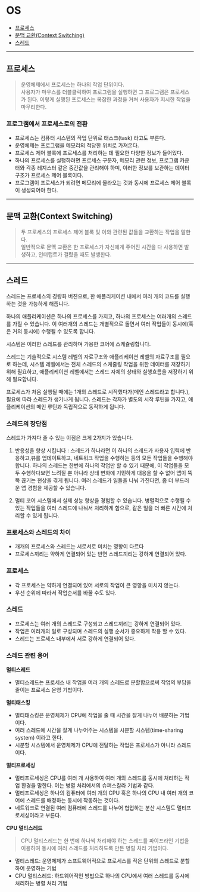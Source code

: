 # OS
- [프로세스](#프로세스)
- [문맥 교환(Context Switching)](#문맥-교환context-switching)
- [스레드](#스레드)

---

## 프로세스
> 운영체제에서 프로세스는 하나의 작업 단위이다.<br>
사용자가 마우스를 더블클릭하여 프로그램을 실행하면 그 프로그램은 프로세스가 된다. 이렇게 실행된 프로세스는 복잡한 과정을 거쳐 사용자가 지시한 작업을 마무리한다.

### 프로그램에서 프로세스로의 전환
- 프로세스는 컴퓨터 시스템의 작업 단위로 태스크(task) 라고도 부른다.
- 운영체제는 프로그램을 메모리의 적당한 위치로 가져온다.
- 프로세스 제어 블록에 프로세스를 처리하는 데 필요한 다양한 정보가 들어있다.
- 하나의 프로세스를 실행하려면 프로세스 구분자, 메모리 관련 정보, 프로그램 카운터와 각종 레지스터 같은 중간값을 관리해야 하며, 이러한 정보를 보관하는 데이터 구조가 프로세스 제어 블록이다.
- 프로그램이 프로세스가 되려면 메모리에 올라오는 것과 동시에 프로세스 제어 블록이 생성되어야 한다.

---

## 문맥 교환(Context Switching)
> 두 프로세스의 프로세스 제어 블록 및 이와 관련된 값들을 교환하는 작업을 말한다.<br>
일반적으로 문맥 교환은 한 프로세스가 자신에게 주어진 시간을 다 사용하면 발생하고, 인터럽트가 걸렸을 때도 발생한다.

---

## 스레드
스레드는 프로세스의 경량화 버젼으로, 한 애플리케이션 내에서 여러 개의 코드를 실행하는 것을 가능하게 해줍니다. 

하나의 애플리케이션은 하나의 프로세스를 가지고, 하나의 프로세스는 여러개의 스레드를 가질 수 있습니다. 이 여러개의 스레드는 개별적으로 돌면서 여러 작업들이 동시에(혹은 거의 동시에) 수행될 수 있도록 합니다. 

시스템은 이러한 스레드를 관리하며 가용한 코어에 스케쥴링합니다.

스레드는 기술적으로 시스템 레벨의 자료구조와 애플리케이션 레벨의 자료구조를 필요로 하는데, 시스템 레벨에서는 전체 스레드의 스케줄링 작업을 위한 데이터를 저장하기 위해 필요하고, 애플리케이션 레벨에서는 스레드 자체의 상태와 실행흐름을 저장하기 위해 필요합니다.

프로세스가 처음 실행될 때에는 1개의 스레드로 시작했다가(메인 스레드라고 합니다.), 필요에 따라 스레드가 생기나게 됩니다. 스레드는 각자가 별도의 시작 루틴을 가지고, 애플리케이션의 메인 루틴과 독립적으로 동작하게 됩니다.

### 스레드의 장단점
스레드가 가져다 줄 수 있는 이점은 크게 2가지가 있습니다.

1. 반응성을 향상 시킵니다 : 스레드가 하나라면 이 하나의 스레드가 사용자 입력에 반응하고,뷰를 업데이트하고, 네트워크 작업을 수행하는 등의 모든 작업들을 수행해야 합니다. 하나의 스레드는 한번에 하나의 작업만 할 수 있기 때문에, 이 작업들을 모두 수행하다보면 느려질 뿐 아니라 상태 변화에 기민하게 대응을 할 수 없어 앱이 뚝뚝 끊기는 현상을 겪게 됩니다. 여러 스레드가 일들을 나눠 가진다면, 좀 더 부드러운 앱 경험을 제공할 수 있습니다.

2. 멀티 코어 시스템에서 실제 성능 향상을 경험할 수 있습니다. 병렬적으로 수행될 수 있는 작업들을 여러 스레드에 나눠서 처리하게 함으로, 같은 일을 더 빠른 시간에 처리할 수 있게 됩니다.

### 프로세스와 스레드의 차이
- 개개의 프로세스와 스레드는 서로서로 미치는 영향이 다르다
- 프로세스끼리는 약하게 연결되어 있는 반면 스레드끼리는 강하게 연결되어 있다.

### 프로세스
- 각 프로세스는 약하게 연결되어 있어 서로의 작업이 큰 영향을 미치지 않는다.
- 우선 순위에 따라서 작업순서를 바꿀 수도 있다.

### 스레드
- 프로세스는 여러 개의 스레드로 구성되고 스레드끼리는 강하게 연결되어 있다.
- 작업은 여러개의 일로 구성되며 스레드의 실행 순서가 중요하게 작용 할 수 있다.
- 스레드는 프로세스 내부에서 서로 강하게 연결되어 있다.

### 스레드 관련 용어

**멀티스레드**
- 멀티스레드는 프로세스 내 작업을 여러 개의 스레드로 분할함으로써 작업의 부담을 줄이는 프로세스 운영 기법이다.

**멀티태스킹**
- 멀티태스킹은 운영체제가 CPU에 작업을 줄 때 시간을 잘게 나누어 배분하는 기법이다.
- 여러 스레드에 시간을 잘게 나누어주는 시스템을 시분할 시스템(time-sharing system) 이라고 한다.
- 시분할 시스템에서 운영체제가 CPU에 전달하는 작업은 프로세스가 아니라 스레드이다.

**멀티프로세싱**
- 멀티프로세싱은 CPU를 여러 개 사용하여 여러 개의 스레드를 동시에 처리하는 작업 환경을 말한다. 이는 병렬 처리에서의 슈퍼스칼라 기법과 같다.
- 멀티프로세싱은 하나의 컴퓨터에 여러 개의 CPU 혹은 하나의 CPU 내 여러 개의 코어에 스레드를 배정하는 동시에 작동하는 것이다.
- 네트워크로 연결된 여러 컴퓨터에 스레드를 나누어 협업하는 분산 시스템도 멀티프로세싱이라고 부른다.

**CPU 멀티스레드**
> CPU 멀티스레드는 한 번에 하나씩 처리해야 하는 스레드를 파이프라인 기법을 이용하여 동시에 여러 스레드를 처리하도록 만든 병럴 처리 기법이다.

- 멀티스레드: 운영체제가 소프트웨어적으로 프로세스를 작은 단위의 스레드로 분할하여 운영하는 기법
- CPU 멀티스레드: 하드웨어적인 방법으로 하나의 CPU에서 여러 스레드를 동시에 처리하는 병렬 처리 기법